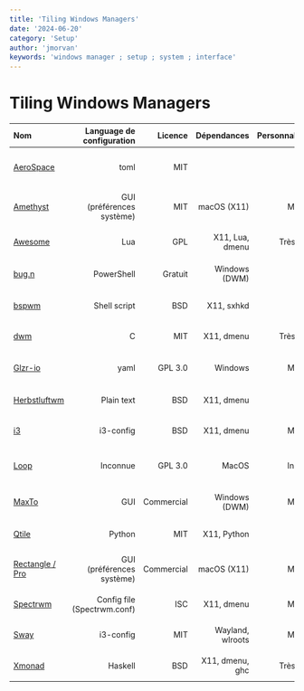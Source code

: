```yaml
---
title: 'Tiling Windows Managers'
date: '2024-06-20'
category: 'Setup'
author: 'jmorvan'
keywords: 'windows manager ; setup ; system ; interface'
---
```


# Tiling Windows Managers

| **Nom** | **Language de configuration** | **Licence** | **Dépendances**             | **Personnalisation** | **Plateformes** | **Documentation** |
|:------------------------------|-----------------------------:|-------------:|-----------------------------:|----------------------:|-----------------------------:|-------------------:|
| [AeroSpace](https://nikitabobko.github.io/AeroSpace/guide)    | toml | MIT    |   | Élevée    | ![apple](/logos/apple.svg)    | Complète  |
| [Amethyst](https://ianyh.com/amethyst/) | GUI (préférences système)   | MIT         | macOS (X11)                 | Moyenne              | ![apple](/logos/apple.svg)                       | Modérée           |
| [Awesome](https://awesomewm.org/) | Lua                         | GPL         | X11, Lua, dmenu             | Très élevée         | ![linux](/logos/linux.svg)                       | Complète          |
| [bug.n](https://github.com/khanhas/bug.n/) | PowerShell                 | Gratuit     | Windows (DWM)               | Haute                | ![windows](/logos/windows.svg)                     | Modérée            |
| [bspwm](https://github.com/baskerville/bspwm) | Shell script                | BSD         | X11, sxhkd                  | Haute                | ![linux](/logos/linux.svg)                       | Complète          |
| [dwm](https://dwm.suckless.org/) | C                           | MIT         | X11, dmenu                  | Très élevée         | ![linux](/logos/linux.svg)                       | Essentielle       |
| [Glzr-io](https://github.com/glzr-io/glazewm) | yaml                  | GPL 3.0         | Windows                  | Moyenne                | ![windows](/logos/windows.svg)                       | Complète          |
| [Herbstluftwm](https://herbstluftwm.org/) | Plain text                  | BSD         | X11, dmenu                  | Haute                | ![linux](/logos/linux.svg)                       | Complète          |
| [i3](https://i3wm.org/) | i3-config                  | BSD         | X11, dmenu                  | Moyenne                | ![linux](/logos/linux.svg)                       | Complète          |
| [Loop](https://github.com/MrKai77/Loop) | Inconnue                     | GPL 3.0     | MacOS                       | Inconnue             | ![apple](/logos/apple.svg)                       | Inconnue          |
| [MaxTo](https://maxto.net/)    | GUI                         | Commercial  | Windows (DWM)               | Moyenne              | ![windows](/logos/windows.svg)                     | Modérée           |
| [Qtile](http://www.qtile.org/) | Python                      | MIT         | X11, Python                 | Haute                | ![linux](/logos/linux.svg)                       | Complète          |
| [Rectangle / Pro](https://rectangleapp.com/) | GUI (préférences système)   | Commercial  | macOS (X11)                 | Moyenne              | ![apple](/logos/apple.svg)                       | Modérée           |
| [Spectrwm](https://github.com/conformal/spectrwm) | Config file (Spectrwm.conf) | ISC         | X11, dmenu                  | Moyenne              | ![linux](/logos/linux.svg)                       | Essentielle       |
| [Sway](https://swaywm.org/)   | i3-config                   | MIT         | Wayland, wlroots            | Moyenne              | ![linux](/logos/linux.svg)                       | Complète          |
| [Xmonad](https://xmobar.org/) | Haskell                     | BSD         | X11, dmenu, ghc             | Très élevée         | ![linux](/logos/linux.svg)                       | Complète          |
